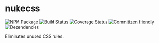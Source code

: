# nukecss
[![NPM Package](https://badge.fury.io/js/nukecss.svg)](https://www.npmjs.com/package/nukecss)
[![Build Status](https://travis-ci.org/patrickhulce/nukecss.svg?branch=master)](https://travis-ci.org/patrickhulce/nukecss)
[![Coverage Status](https://coveralls.io/repos/github/patrickhulce/nukecss/badge.svg?branch=master)](https://coveralls.io/github/patrickhulce/nukecss?branch=master)
[![Commitizen friendly](https://img.shields.io/badge/commitizen-friendly-brightgreen.svg)](http://commitizen.github.io/cz-cli/)
[![Dependencies](https://david-dm.org/patrickhulce/nukecss.svg)](https://david-dm.org/patrickhulce/nukecss)

Eliminates unused CSS rules.
